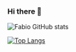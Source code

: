 ### Hi there 👋


![Fabio GitHub stats](https://github-readme-stats-sigma-five.vercel.app/api?username=fabio-adaniya&show_icons=true&theme=highcontrast)

[![Top Langs](https://github-readme-stats-sigma-five.vercel.app/api/top-langs/?username=fabio-adaniya)](https://github.com/anuraghazra/github-readme-stats)
